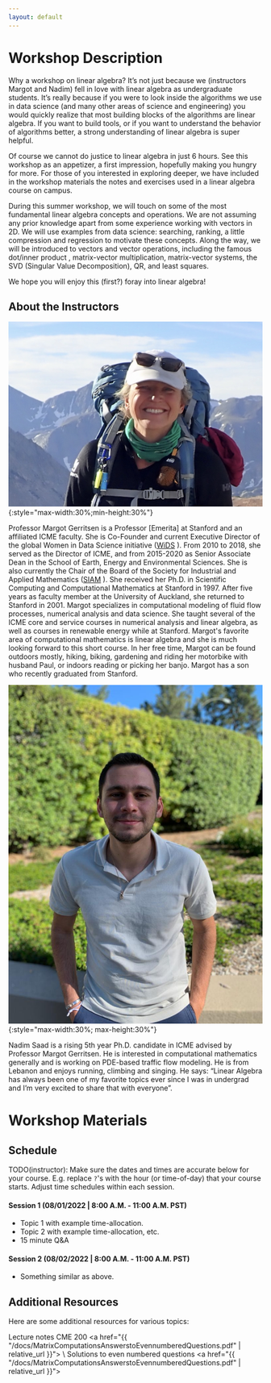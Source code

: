 ```yaml
---
layout: default
---
```


# Workshop Description
Why a workshop on linear algebra? It’s not just because we (instructors Margot and Nadim) fell in love with linear algebra as undergraduate students. It’s really because if you were to look inside the algorithms we use in data science (and many other areas of science and engineering) you would quickly realize that most building blocks of the algorithms are linear algebra.
If you want to build tools, or if you want to understand the behavior of algorithms better, a strong understanding of linear algebra is super helpful.
 
Of course we cannot do justice to linear algebra in just 6 hours. See this workshop as an appetizer, a first impression, hopefully making you hungry for more. For those of you interested in exploring deeper, we have included in the workshop materials the notes and exercises used in a linear algebra course on campus.
 
During this summer workshop, we will touch on some of the most fundamental linear algebra concepts and operations. We are not assuming any prior knowledge apart from some experience working with vectors in 2D. We will use examples from data science: searching, ranking, a little compression and regression to motivate these concepts. Along the way, we will be introduced to vectors and vector operations,  including the famous dot/inner product , matrix-vector multiplication, matrix-vector systems, the SVD (Singular Value Decomposition), QR, and least squares. 

We hope you will enjoy this (first?) foray into linear algebra!

## About the Instructors

![Margot Gerritsen](/assets/img/margot-gerritsen_profilephoto.png){:style="max-width:30%;min-height:30%"}

Professor Margot Gerritsen is a Professor [Emerita] at Stanford and an affiliated ICME faculty. She is Co-Founder and current Executive Director of the global Women in Data Science initiative ([WiDS](https://widsconference.org/) ). From 2010 to 2018, she served as the Director of ICME, and from 2015-2020 as Senior Associate Dean in the School of Earth, Energy and Environmental Sciences. She is also currently the Chair of the Board of the Society for Industrial and Applied Mathematics ([SIAM](https://siam.org/) ). She received her Ph.D. in Scientific Computing and Computational Mathematics at Stanford in 1997. After five years as faculty member at the University of Auckland, she returned to Stanford in 2001. Margot specializes in computational modeling of fluid flow processes, numerical analysis and data science. She taught several of the ICME core and service courses in numerical analysis and linear algebra, as well as courses in renewable energy while at Stanford. Margot's favorite area of computational mathematics is linear algebra and she is much looking forward to this short course. In her free time, Margot can be found outdoors mostly, hiking, biking, gardening and riding her motorbike with husband Paul, or indoors reading or picking her banjo. Margot has a son who recently graduated from Stanford. 

![Nadim Saad](/assets/img/nadim-saad-profilephoto.JPG){:style="max-width:30%; max-height:30%"}

Nadim Saad is a rising 5th year Ph.D. candidate in ICME advised by Professor Margot Gerritsen. He is interested in computational mathematics generally and is working on PDE-based traffic flow modeling. He is from Lebanon and enjoys running, climbing and singing. He says: “Linear Algebra has always been one of my favorite topics ever since I was in undergrad and I’m very excited to share that with everyone”. 

# Workshop Materials

## Schedule
TODO(instructor): Make sure the dates and times are accurate below for your
course. E.g. replace `?`'s with the hour (or time-of-day) 
that your course starts. Adjust time schedules within each session.

#### Session 1 (08/01/2022 | 8:00 A.M. - 11:00 A.M. PST)
  - Topic 1 with example time-allocation.
  - Topic 2 with example time-allocation, etc.
  - 15 minute Q&A
  
#### Session 2 (08/02/2022 | 8:00 A.M. - 11:00 A.M. PST)
  - Something similar as above.

## Additional Resources

Here are some additional resources for various topics:

Lecture notes CME 200 <a href="{{ "/docs/MatrixComputationsAnswerstoEvennumberedQuestions.pdf" | relative_url }}">
 \\
Solutions to even numbered questions <a href="{{ "/docs/MatrixComputationsAnswerstoEvennumberedQuestions.pdf" | relative_url }}">






